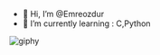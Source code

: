 - 👋 Hi, I’m @Emreozdur
- 🌱 I’m currently learning : C,Python

![giphy](https://user-images.githubusercontent.com/101213607/157312294-d96f8eaa-fb42-4e33-946a-37848ccfb9fd.gif)
